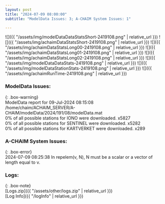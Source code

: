 ```yaml
---
layout: post
title: "2024-07-09 08:00:00"
subtitle: "ModelData Issues: 3; A-CHAIM System Issues: 1"

---
```


![]({{ "/assets/img/modelDataDataStatsShort-2419108.png" | relative_url }})
![]({{ "/assets/img/achaimDataStatsShort-2419108.png" | relative_url }})
![]({{ "/assets/img/achaimDataStatsLong00-2419108.png" | relative_url }})
![]({{ "/assets/img/achaimDataStatsLong01-2419108.png" | relative_url }})
![]({{ "/assets/img/achaimDataStatsLong02-2419108.png" | relative_url }})
![]({{ "/assets/img/modelDataDataStats-2419108.png" | relative_url }})
![]({{ "/assets/img/modelDataStationStats-2419108.png" | relative_url }})
![]({{ "/assets/img/achaimRunTime-2419108.png" | relative_url }})


### ModelData Issues:  
  
{: .box-warning}  
 ModelData report for 09-Jul-2024 08:15:08   
 /home/chaim/ACHAIM_SERVER/A-CHAIM/modelData/2024/191/08/modelData.mat   
 0% of all possible stations for IONO were downloaded. x5827   
 0% of all possible stations for SENTINEL were downloaded. x5282   
 0% of all possible stations for KARTVERKET were downloaded. x289   
  
### A-CHAIM System Issues:  
  
{: .box-error}  
2024-07-09 08:25:38 In repelem(v, N), N must be a scalar or a vector of length equal to v.  

### Logs:  
  
{: .box-note}  
[Logs.zip]({{ "/assets/other/logs.zip" | relative_url }})  
[Log Info]({{ "/logInfo" | relative_url }})  
